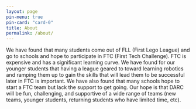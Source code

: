 ```yaml
---
layout: page
pin-menu: true
pin-card: "card-0"
title: About
permalink: /about/
---
```


We have found that many students come out of FLL (First Lego League) and go to schools and hope to participate in FTC (First Tech Challenge).  FTC is expensive and has a significant learning curve.  We have found for our younger students that having a league geared to toward learning robotics and ramping them up to gain the skills that will lead them to be successful later in FTC is important.  We have also found that many  schools hope to start a FTC team but lack the support to get going. Our hope is that DARC will be fun, challenging, and supportive of a wide range of teams (new teams, younger students, returning students who have limited time, etc).
